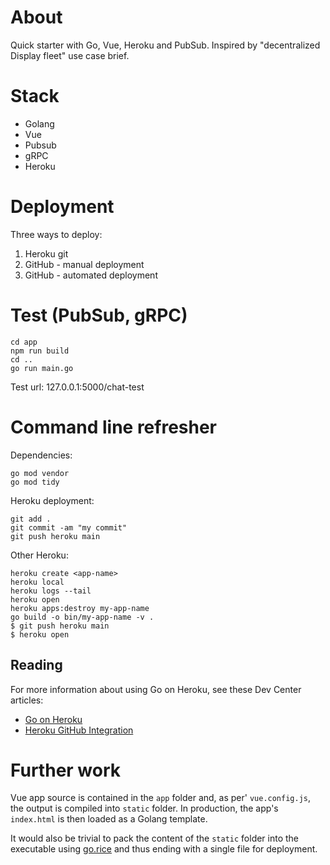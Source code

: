 # About

Quick starter with Go, Vue, Heroku and PubSub. Inspired by "decentralized Display fleet" use case brief.

# Stack

- Golang
- Vue
- Pubsub
- gRPC
- Heroku

# Deployment

Three ways to deploy:

1) Heroku git
2) GitHub - manual deployment
3) GitHub - automated deployment

# Test (PubSub, gRPC)

```
cd app
npm run build
cd ..
go run main.go
```

Test url: 127.0.0.1:5000/chat-test

# Command line refresher

Dependencies:
```
go mod vendor
go mod tidy
```

Heroku deployment:
```
git add .
git commit -am "my commit"
git push heroku main
```

Other Heroku:
```
heroku create <app-name>
heroku local
heroku logs --tail
heroku open
heroku apps:destroy my-app-name
go build -o bin/my-app-name -v .
$ git push heroku main
$ heroku open
```

## Reading

For more information about using Go on Heroku, see these Dev Center articles:

- [Go on Heroku](https://devcenter.heroku.com/categories/go)
- [Heroku GitHub Integration](https://devcenter.heroku.com/articles/github-integration)

# Further work

Vue app source is contained in the ```app``` folder and, as per' ```vue.config.js```, the output is compiled into ```static``` folder.
In production, the app's ```index.html``` is then loaded as a Golang template.

It would also be trivial to pack the content of the ```static``` folder into the executable using [go.rice](https://github.com/GeertJohan/go.rice)
and thus ending with a single file for deployment.


